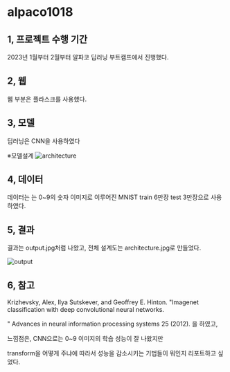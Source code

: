 # alpaco1018
 
## 1, 프로젝트 수행 기간  

2023년 1월부터 2월부터 알파코 딥러닝 부트캠프에서 진행했다. 

## 2, 웹 

웹 부분은 플라스크를 사용했다.

## 3, 모델 

딥러닝은 CNN을 사용하였다 

 ※모델설계 
![architecture](https://github.com/user-attachments/assets/db4b3445-9c6a-4a47-9592-759c56efe976)


## 4, 데이터

데이터는 는 0~9의 숫자 이미지로 이루어진 MNIST train 6만장 test 3만장으로 사용하였다. 

## 5, 결과 

결과는  output.jpg처럼 나왔고, 전체 설계도는 architecture.jpg로 만들었다. 

![output](https://github.com/user-attachments/assets/1b99198e-7867-45a8-b8a9-73ff65e16413)

## 6, 참고

Krizhevsky, Alex, Ilya Sutskever, and Geoffrey E. Hinton. "Imagenet classification with deep convolutional neural networks.

" Advances in neural information processing systems 25 (2012). 을 하였고, 

느낌점은, CNN으로는 0~9 이미지의 학습 성능이 잘 나왔지만 

transform을 어떻게 주냐에 따라서 성능을 감소시키는 기법들이 뭐인지 리포트하고 싶었다.


